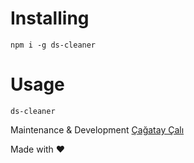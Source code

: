 # Installing

```
npm i -g ds-cleaner
```

# Usage

```
ds-cleaner
```

Maintenance & Development [Çağatay Çalı](http://github.com/cagataycali)

Made with :heart:
